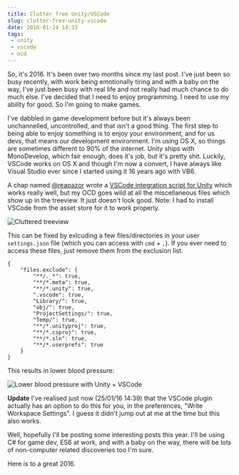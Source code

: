 ```yaml
---
title: Clutter free Unity/VSCode
slug: clutter-free-unity-vscode
date: 2016-01-24 14:33
tags: 
 - unity
 - vscode
 - ocd
---
```


So, it's 2016. It's been over two months since my last post. I've just been so busy recently, with work being emotionally tiring and with a baby on the way, I've just been busy with real life and not really had much chance to do much else. I've decided that I need to enjoy programming. I need to use my ability for good. So I'm going to make games.

I've dabbled in game development before but it's always been unchannelled, uncontrolled, and that isn't a good thing. The first step to being able to enjoy something is to enjoy your environment, and for us devs, that means our development environment. I'm using OS X, so things are sometimes different to 90% of the internet. Unity ships with MonoDevelop, which fair enough, does it's job, but it's pretty shit. Luckily, VSCode works on OS X and though I'm now a convert, I have always like Visual Studio ever since I started using it 16 years ago with VB6.

A chap named [@reapazor](http://twitter.com/reapazor) wrote a [VSCode integration script for Unity](https://github.com/dotBunny/VSCode) which works really well, but my OCD goes wild at all the miscellaneous files which show up in the treeview. It just doesn't look good. Note: I had to install VSCode from the asset store for it to work properly.

![Cluttered treeview](https://i.imgur.com/SCn3crd.png)

This can be fixed by exlcuding a few files/directories in your user `settings.json` file (which you can access with `cmd` + `,`). If you ever need to access these files, just remove them from the exclusion list.

    {
        "files.exclude": {
            "**/._*": true,
            "**/*.meta": true,
            "**/*.unity": true,
            ".vscode": true,
            "Library/": true,
            "obj/": true,
            "ProjectSettings/": true,
            "Temp/": true,
            "**/*.unityproj": true,
            "**/*.csproj": true,
            "**/*.sln": true,
            "**/*.userprefs": true
        }
    }
    
This results in lower blood pressure:

![Lower blood pressure with Unity + VSCode](https://i.imgur.com/0Dtf4ep.png)

**Update** I've realised just now (25/01/16 14:39) that the VSCode plugin actually has an option to do this for you, in the preferences, "Write Workspace Settings". I guess it didn't jump out at me at the time but this also works.  

Well, hopefully I'll be posting some interesting posts this year. I'll be using C# for game dev, ES6 at work, and with a baby on the way, there will be lots of non-computer related discoveries too I'm sure.

Here is to a great 2016.
